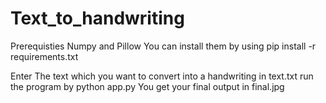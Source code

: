 # Text_to_handwriting
Prerequisties
Numpy and Pillow
You can install them by using 
pip install -r requirements.txt

Enter The text which you want to convert into a handwriting in text.txt
run the program by
python app.py
You get your final output in final.jpg


